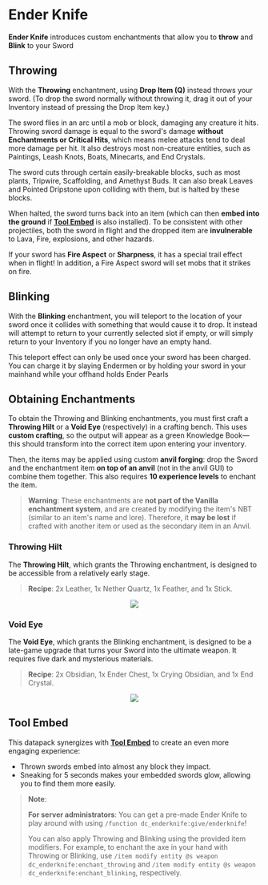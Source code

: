# Ender Knife

**Ender Knife** introduces custom enchantments that allow you to **throw** and **Blink** to your Sword

## Throwing

With the **Throwing** enchantment, using **Drop Item (Q)** instead throws your sword. (To drop the sword normally without throwing it, drag it out of your Inventory instead of pressing the Drop Item key.)

The sword flies in an arc until a mob or block, damaging any creature it hits. Throwing sword damage is equal to the sword's damage **without Enchantments or Critical Hits**, which means melee attacks tend to deal more damage per hit. It also destroys most non-creature entities, such as Paintings, Leash Knots, Boats, Minecarts, and End Crystals.

The sword cuts through certain easily-breakable blocks, such as most plants, Tripwire, Scaffolding, and Amethyst Buds. It can also break Leaves and Pointed Dripstone upon colliding with them, but is halted by these blocks.

When halted, the sword turns back into an item (which can then **embed into the ground** if **[Tool Embed](#tool-embed)** is also installed). To be consistent with other projectiles, both the sword in flight and the dropped item are **invulnerable** to Lava, Fire, explosions, and other hazards.

If your sword has **Fire Aspect** or **Sharpness**, it has a special trail effect when in flight! In addition, a Fire Aspect sword will set mobs that it strikes on fire.

## Blinking

With the **Blinking** enchantment, you will teleport to the location of your sword once it collides with something that would cause it to drop. It instead will attempt to return to your currently selected slot if empty, or will simply return to your Inventory if you no longer have an empty hand.

This teleport effect can only be used once your sword has been charged. You can charge it by slaying Endermen or by holding your sword in your mainhand while your offhand holds Ender Pearls

## Obtaining Enchantments

To obtain the Throwing and Blinking enchantments, you must first craft a **Throwing Hilt** or a **Void Eye** (respectively) in a crafting bench. This uses **custom crafting**, so the output will appear as a green Knowledge Book—this should transform into the correct item upon entering your inventory.

Then, the items may be applied using custom **anvil forging**: drop the Sword and the enchantment item **on top of an anvil** (not in the anvil GUI) to combine them together. This also requires **10 experience levels** to enchant the item.

> **Warning**: These enchantments are **not part of the Vanilla enchantment system**, and are created by modifying the item's NBT (similar to an item's name and lore). Therefore, it **may be lost** if crafted with another item or used as the secondary item in an Anvil.

### Throwing Hilt

The **Throwing Hilt**, which grants the Throwing enchantment, is designed to be accessible from a relatively early stage.

> **Recipe**: 2x Leather, 1x Nether Quartz, 1x Feather, and 1x Stick. 

<p align="center">
  <img src="https://user-images.githubusercontent.com/11655960/230741369-167794cb-f1a5-4a05-8f57-fe0c350185a4.png">
</p>

### Void Eye

The **Void Eye**, which grants the Blinking enchantment, is designed to be a late-game upgrade that turns your Sword into the ultimate weapon. It requires five dark and mysterious materials.

> **Recipe**: 2x Obsidian, 1x Ender Chest, 1x Crying Obsidian, and 1x End Crystal.

<p align="center">
  <img src="https://github.com/Drakonkinst/DrakonsDatapacks/assets/56020099/17136895-25ef-4bd9-9dba-f98de779d42b">
</p>

## Tool Embed

This datapack synergizes with **[Tool Embed](https://github.com/Drakonkinst/DrakonsDatapacks/tree/master/datapacks/dc_tool_embed)** to create an even more engaging experience:

* Thrown swords embed into almost any block they impact.
* Sneaking for 5 seconds makes your embedded swords glow, allowing you to find them more easily.

> **Note**:
>
> **For server administrators**: You can get a pre-made Ender Knife to play around with using `/function dc_enderknife:give/enderknife`!
> 
> You can also apply Throwing and Blinking using the provided item modifiers. For example, to enchant the axe in your hand with Throwing or Blinking, use `/item modify entity @s weapon dc_enderknife:enchant_throwing` and  `/item modify entity @s weapon dc_enderknife:enchant_blinking`, respectively. 

